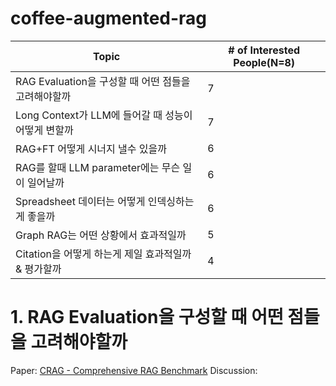 # coffee-augmented-rag

| Topic                                            | # of Interested People(N=8) |
|------------------------------------------------|---------------------------|
| RAG Evaluation을 구성할 때 어떤 점들을 고려해야할까 | 7                         |
| Long Context가 LLM에 들어갈 때 성능이 어떻게 변할까 | 7                         |
| RAG+FT 어떻게 시너지 낼수 있을까                | 6                         |
| RAG를 할때 LLM parameter에는 무슨 일이 일어날까   | 6                         |
| Spreadsheet 데이터는 어떻게 인덱싱하는게 좋을까   | 6                         |
| Graph RAG는 어떤 상황에서 효과적일까            | 5                         |
| Citation을 어떻게 하는게 제일 효과적일까 & 평가할까 | 4                         |

# 1. RAG Evaluation을 구성할 때 어떤 점들을 고려해야할까

Paper: [CRAG - Comprehensive RAG Benchmark](https://arxiv.org/html/2406.04744v1)
Discussion:
